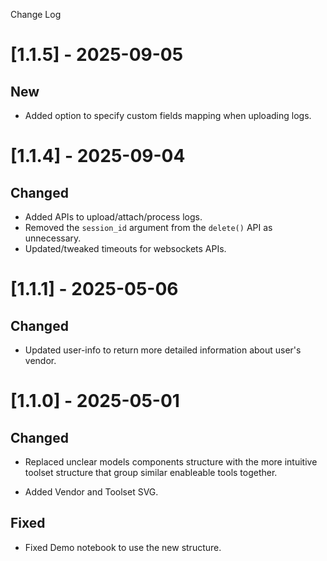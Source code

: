 Change Log

# [1.1.5] - 2025-09-05
## New
- Added option to specify custom fields mapping when uploading logs.

# [1.1.4] - 2025-09-04
## Changed
- Added APIs to upload/attach/process logs.
- Removed the `session_id` argument from the `delete()` API as unnecessary.
- Updated/tweaked timeouts for websockets APIs.

# [1.1.1] - 2025-05-06

## Changed
- Updated user-info to return more detailed information about user's vendor.


# [1.1.0] - 2025-05-01
## Changed

- Replaced unclear models components structure with the more intuitive toolset structure that group similar enableable tools together.

- Added Vendor and Toolset SVG.

## Fixed

- Fixed Demo notebook to use the new structure.

